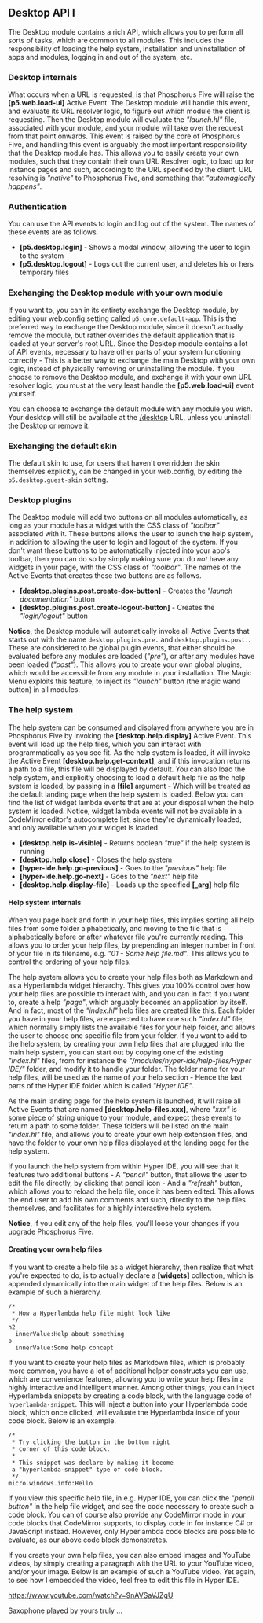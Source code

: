 ## Desktop API I

The Desktop module contains a rich API, which allows you to perform all sorts of tasks, which are common
to all modules. This includes the responsibility of loading the help system, installation and
uninstallation of apps and modules, logging in and out of the system, etc.

### Desktop internals

What occurs when a URL is requested, is that Phosphorus Five will raise the **[p5.web.load-ui]** Active Event.
The Desktop module will handle this event, and evaluate its URL resolver logic,
to figure out which module the client is requesting. Then the Desktop module will evaluate the _"launch.hl"_
file, associated with your module, and your module will take over the request from that point onwards.
This event is raised by the core of Phosphorus Five, and handling this event is arguably the most
important responsibility that the Desktop module has. This allows you to easily create your own modules, such
that they contain their own URL Resolver logic, to load up for instance pages and such, according to the URL
specified by the client. URL resolving is _"native"_ to Phosphorus Five, and something that _"automagically happens"_.

### Authentication

You can use the API events to login and log out of the system. The names of these events are as follows.

* __[p5.desktop.login]__ - Shows a modal window, allowing the user to login to the system
* __[p5.desktop.logout]__ - Logs out the current user, and deletes his or hers temporary files

### Exchanging the Desktop module with your own module

If you want to, you can in its entirety exchange the Desktop module, by editing your web.config
setting called `p5.core.default-app`. This is the preferred way to exchange the Desktop module, since
it doesn't actually remove the module, but rather overrides the default application that is loaded
at your server's root URL. Since the Desktop module contains a lot of API events, necessary to have
other parts of your system functioning correctly - This is a better way to exchange the main Desktop with
your own logic, instead of physically removing or uninstalling the module. If you choose to remove the Desktop
module, and exchange it with your own URL resolver logic, you must at the very least handle the **[p5.web.load-ui]**
event yourself.

You can choose to exchange the default module with any module you wish. Your desktop will still be
available at the [/desktop](/desktop) URL, unless you uninstall the Desktop or remove it.

### Exchanging the default skin

The default skin to use, for users that haven't overridden the skin themselves explicitly, can be
changed in your web.config, by editing the `p5.desktop.guest-skin` setting.

### Desktop plugins

The Desktop module will add two buttons on all modules automatically, as long as your module has
a widget with the CSS class of _"toolbar"_ associated with it. These buttons allows the user to
launch the help system, in addition to allowing the user to login and logout of the system.
If you don't want these buttons to be automatically injected into your app's toolbar, then you
can do so by simply making sure you do _not_ have any widgets in your page, with the CSS class
of _"toolbar"_. The names of the Active Events that creates these two buttons are as follows.

* __[desktop.plugins.post.create-dox-button]__ - Creates the _"launch documentation"_ button
* __[desktop.plugins.post.create-logout-button]__ - Creates the _"login/logout"_ button

**Notice**, the Desktop module will automatically invoke all Active Events that starts out with the
name `desktop.plugins.pre.` and `desktop.plugins.post.`. These are considered to be global
plugin events, that either should be evaluated before any modules are loaded (_"pre"_), or after
any modules have been loaded (_"post"_). This allows you to create your own global plugins, which
would be accessible from any module in your installation. The Magic Menu exploits this feature, to
inject its _"launch"_ button (the magic wand button) in all modules.

### The help system

The help system can be consumed and displayed from anywhere you are in Phosphorus Five by invoking
the **[desktop.help.display]** Active Event. This event will load up the help files, which you
can interact with programmatically as you see fit. As the help system is loaded, it will invoke
the Active Event **[desktop.help.get-context]**, and if this invocation returns a path to a file,
this file will be displayed by default. You can also load the help system, and explicitly choosing
to load a default help file as the help system is loaded, by passing in a **[file]** argument -
Which will be treated as the default landing page when the help system is loaded. Below you can
find the list of widget lambda events that are at your disposal when the help system is loaded.
Notice, widget lambda events will not be available in a CodeMirror editor's autocomplete list,
since they're dynamically loaded, and only available when your widget is loaded.

* __[desktop.help.is-visible]__ - Returns boolean _"true"_ if the help system is running
* __[desktop.help.close]__ - Closes the help system
* __[hyper-ide.help.go-previous]__ - Goes to the _"previous"_ help file
* __[hyper-ide.help.go-next]__ - Goes to the _"next"_ help file
* __[desktop.help.display-file]__ - Loads up the specified __[\_arg]__ help file

#### Help system internals

When you page back and forth in your help files, this implies sorting all help files from some folder
alphabetically, and moving to the file that is alphabetically before or after whatever file you're currently
reading. This allows you to order your help files, by prepending an integer number in front of
your file in its filename, e.g. _"01 - Some help file.md"_. This allows you to control
the ordering of your help files.

The help system allows you to create your help files both as Markdown and as a Hyperlambda widget
hierarchy. This gives you 100% control over how your help files are possible to interact with, and
you can in fact if you want to, create a help _"page"_, which arguably becomes an application by
itself. And in fact, most of the _"index.hl"_ help files are created like this. Each folder you
have in your help files, are expected to have one such _"index.hl"_ file, which normally simply
lists the available files for your help folder, and allows the user to choose one specific file
from your folder. If you want to add to the help system, by creating your own help files that
are plugged into the main help system, you can start out by copying one of the existing _"index.hl"_
files, from for instance the _"/modules/hyper-ide/help-files/Hyper IDE/"_ folder, and modify it to
handle your folder. The folder name for your help files, will be used as the name of your help
section - Hence the last parts of the Hyper IDE folder which is called _"Hyper IDE"_.

As the main landing page for the help system is launched, it will raise all Active Events that
are named **[desktop.help-files.xxx]**, where _"xxx"_ is some piece of string unique to your module,
and expect these events to return a path to some folder. These folders will be listed on the
main _"index.hl"_ file, and allows you to create your own help extension files, and have the folder
to your own help files displayed at the landing page for the help system.

If you launch the help system from within Hyper IDE, you will see that it features two additional
buttons - A _"pencil"_ button, that allows the user to edit the file directly, by clicking that
pencil icon - And a _"refresh"_ button, which allows you to reload the help file, once it has
been edited. This allows the end user to add his own comments and such, directly to the help
files themselves, and facilitates for a highly interactive help system.

**Notice**, if you edit any of the help files, you'll loose your changes if you upgrade Phosphorus Five.

#### Creating your own help files

If you want to create a help file as a widget hierarchy, then realize that what you're expected
to do, is to actually declare a **[widgets]** collection, which is appended dynamically into
the main widget of the help files. Below is an example of such a hierarchy.

```hyperlambda
/*
 * How a Hyperlambda help file might look like
 */
h2
  innerValue:Help about something
p
  innerValue:Some help concept
```

If you want to create your help files as Markdown files, which is probably more common, you have
a lot of additional helper constructs you can use, which are convenience features, allowing
you to write your help files in a highly interactive and intelligent manner. Among other things,
you can inject Hyperlambda snippets by creating a code block, with the language code of `hyperlambda-snippet`.
This will inject a button into your Hyperlambda code block, which once clicked, will evaluate the
Hyperlambda inside of your code block. Below is an example.

```hyperlambda-snippet
/*
 * Try clicking the button in the bottom right
 * corner of this code block.
 *
 * This snippet was declare by making it become
 a "hyperlambda-snippet" type of code block.
 */
micro.windows.info:Hello
```

If you view this specific help file, in e.g. Hyper IDE, you can click the _"pencil button"_ in
the help file widget, and see the code necessary to create such a code block. You can of course
also provide any CodeMirror mode in your code blocks that CodeMirror supports, to display
code in for instance C# or JavaScript instead. However, only Hyperlambda code blocks are possible
to evaluate, as our above code block demonstrates.

If you create your own help files, you can also embed images and YouTube videos, by simply
creating a paragraph with the URL to your YouTube video, and/or your image. Below is an example
of such a YouTube video. Yet again, to see how I embedded the video, feel free to edit this file
in Hyper IDE.

https://www.youtube.com/watch?v=9nAVSaVJZgU

Saxophone played by yours truly ...
